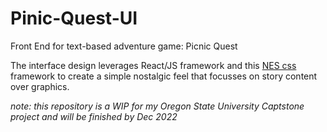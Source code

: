 # Pinic-Quest-UI
Front End for text-based adventure game: Picnic Quest

The interface design leverages React/JS framework and this [NES css](https://nostalgic-css.github.io/NES.css/) framework to create a simple nostalgic feel that focusses on story content over graphics.

*note: this repository is a WIP for my Oregon State University Captstone project and will be finished by Dec 2022*
